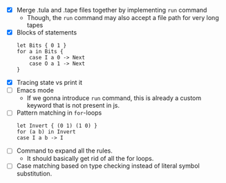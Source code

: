 - [x] Merge .tula and .tape files together by implementing `run` command
  - Though, the `run` command may also accept a file path for very
    long tapes
- [x] Blocks of statements
  ```tula
  let Bits { 0 1 }
  for a in Bits {
      case I a 0 -> Next
      case O a 1 -> Next
  }
  ```
- [x] Tracing state vs print it
- [ ] Emacs mode
  - If we gonna introduce `run` command, this is already a custom
    keyword that is not present in js.
- [ ] Pattern matching in `for`-loops
  ```tula
  let Invert { (0 1) (1 0) }
  for (a b) in Invert
  case I a b -> I
  ```
- [ ] Command to expand all the rules.
  - It should basically get rid of all the for loops.
- [ ] Case matching based on type checking instead of literal symbol
      substitution.
